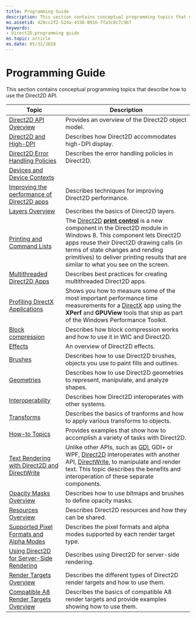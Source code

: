 ```yaml
---
title: Programming Guide
description: This section contains conceptual programming topics that describe how to use the Direct2D API.
ms.assetid: 428cc2f2-524a-4330-8916-7fa3c8c7c9b7
keywords:
- Direct2D,programming guide
ms.topic: article
ms.date: 05/31/2018
---
```


# Programming Guide

This section contains conceptual programming topics that describe how to use the Direct2D API.



| Topic                                                                                             | Description                                                                                                                                                                                                                                                                                                                                                     |
|---------------------------------------------------------------------------------------------------|-----------------------------------------------------------------------------------------------------------------------------------------------------------------------------------------------------------------------------------------------------------------------------------------------------------------------------------------------------------------|
| [Direct2D API Overview](the-direct2d-api.md)<br/>                                          | Provides an overview of the Direct2D object model.<br/>                                                                                                                                                                                                                                                                                                   |
| [Direct2D and High-DPI](direct2d-and-high-dpi.md)<br/>                                     | Describes how Direct2D accommodates high-DPI display.<br/>                                                                                                                                                                                                                                                                                                |
| [Direct2D Error Handling Policies](direct2d-error-handling-policies.md)<br/>               | Describes the error handling policies in Direct2D.<br/>                                                                                                                                                                                                                                                                                                   |
| [Devices and Device Contexts](devices-and-device-contexts.md)<br/>                         |                                                                                                                                                                                                                                                                                                                                                                 |
| [Improving the performance of Direct2D apps](improving-direct2d-performance.md)<br/>       | Describes techniques for improving Direct2D performance.<br/>                                                                                                                                                                                                                                                                                             |
| [Layers Overview](direct2d-layers-overview.md)<br/>                                        | Describes the basics of Direct2D layers.<br/>                                                                                                                                                                                                                                                                                                             |
| [Printing and Command Lists](printing-and-command-lists.md)<br/>                           | The [Direct2D](https://msdn.microsoft.com/en-us/library/Dd370990(v=VS.85).aspx) [**print control**](https://msdn.microsoft.com/en-us/library/Hh847997(v=VS.85).aspx) is a new component in the Direct2D module in Windows 8. This component lets Direct2D apps reuse their Direct2D drawing calls (in terms of state changes and rending primitives) to deliver printing results that are similar to what you see on the screen. <br/> |
| [Multithreaded Direct2D Apps](multi-threaded-direct2d-apps.md)<br/>                        | Describes best practices for creating multithreaded Direct2D apps.<br/>                                                                                                                                                                                                                                                                                   |
| [Profiling DirectX Applications](profiling-directx-applications.md)<br/>                   | Shows you how to measure some of the most important performance time measurements for a [DirectX](https://docs.microsoft.com/previous-versions/windows/apps/jj262109(v=win.10)) app using the **XPerf** and **GPUView** tools that ship as part of the Windows Performance Toolkit. <br/>                                                                                                |
| [Block compression](block-compression.md)<br/>                                             | Describes how block compression works and how to use it in WIC and Direct2D.<br/>                                                                                                                                                                                                                                                                         |
| [Effects](effects-overview.md)<br/>                                                        | An overview of Direct2D effects.<br/>                                                                                                                                                                                                                                                                                                                     |
| [Brushes](brushes.md)<br/>                                                                 | Describes how to use Direct2D brushes, objects you use to paint fills and outlines.<br/>                                                                                                                                                                                                                                                                  |
| [Geometries](geometries.md)<br/>                                                           | Describes how to use Direct2D geometries to represent, manipulate, and analyze shapes. <br/>                                                                                                                                                                                                                                                              |
| [Interoperability](interoperability.md)<br/>                                               | Describes how Direct2D interoperates with other systems.<br/>                                                                                                                                                                                                                                                                                             |
| [Transforms](transforms.md)<br/>                                                           | Describes the basics of tranforms and how to apply various transforms to objects.<br/>                                                                                                                                                                                                                                                                    |
| [How-to Topics](how-to-topics.md)<br/>                                                     | Provides examples that show how to accomplish a variety of tasks with Direct2D.<br/>                                                                                                                                                                                                                                                                      |
| [Text Rendering with Direct2D and DirectWrite](direct2d-and-directwrite.md)<br/>           | Unlike other APIs, such as [GDI](https://docs.microsoft.com/windows/desktop/gdi/windows-gdi), GDI+ or WPF, [Direct2D](https://msdn.microsoft.com/en-us/library/Dd370990(v=VS.85).aspx) interoperates with another API, [DirectWrite](https://docs.microsoft.com/windows/desktop/DirectWrite/direct-write-portal), to manipulate and render text. This topic describes the benefits and interoperation of these separate components. <br/>                                          |
| [Opacity Masks Overview](opacity-masks-overview.md)<br/>                                   | Describes how to use bitmaps and brushes to define opacity masks.<br/>                                                                                                                                                                                                                                                                                    |
| [Resources Overview](resources-and-resource-domains.md)<br/>                               | Describes Direct2D resources and how they can be shared.<br/>                                                                                                                                                                                                                                                                                             |
| [Supported Pixel Formats and Alpha Modes](supported-pixel-formats-and-alpha-modes.md)<br/> | Describes the pixel formats and alpha modes supported by each render target type.<br/>                                                                                                                                                                                                                                                                    |
| [Using Direct2D for Server-Side Rendering](server-side-rendering-overview.md)<br/>         | Describes using Direct2D for server-side rendering.<br/>                                                                                                                                                                                                                                                                                                  |
| [Render Targets Overview](render-targets-overview.md)<br/>                                 | Describes the different types of Direct2D render targets and how to use them.<br/>                                                                                                                                                                                                                                                                        |
| [Compatible A8 Render Targets Overview](https://docs.microsoft.com/windows/desktop/Direct2D/compatible-a8-rendertargets)<br/>          | Describes the basics of compatible A8 render targets and provide examples showing how to use them.<br/>                                                                                                                                                                                                                                                   |



 

 

 






